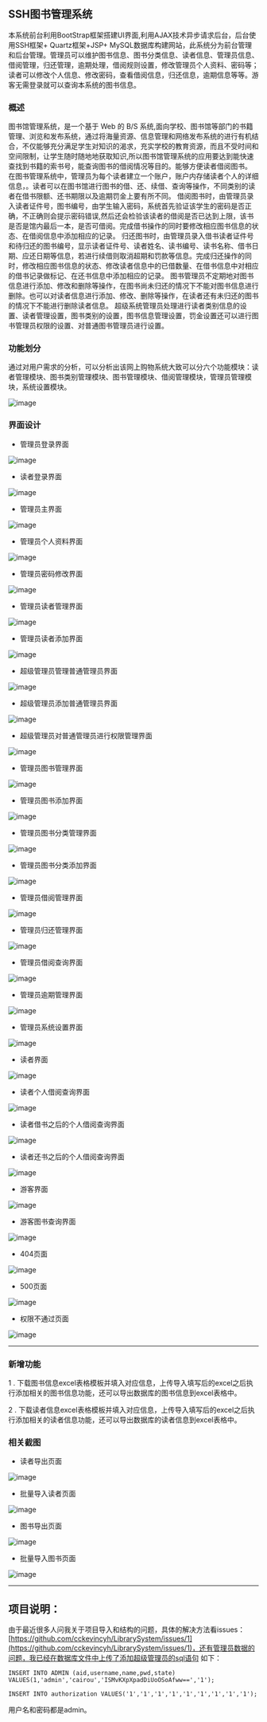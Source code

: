 ## SSH图书管理系统


本系统前台利用BootStrap框架搭建UI界面,利用AJAX技术异步请求后台，后台使用SSH框架+ Quartz框架+JSP+ MySQL数据库构建网站，此系统分为前台管理和后台管理。管理员可以维护图书信息、图书分类信息、读者信息、管理员信息、借阅管理，归还管理，逾期处理，借阅规则设置，修改管理员个人资料、密码等；读者可以修改个人信息、修改密码，查看借阅信息，归还信息，逾期信息等等。游客无需登录就可以查询本系统的图书信息。

### 概述

图书馆管理系统，是一个基于 Web 的 B/S 系统,面向学校、图书馆等部门的书籍管理、浏览和发布系统，通过将海量资源、信息管理和网络发布系统的进行有机结合，不仅能够充分满足学生对知识的渴求，充实学校的教育资源，而且不受时间和空间限制，让学生随时随地地获取知识,所以图书馆管理系统的应用要达到能快速查找到书籍的索书号，能查询图书的借阅情况等目的。能够方便读者借阅图书。
在图书管理系统中，管理员为每个读者建立一个账户，账户内存储读者个人的详细信息，。读者可以在图书馆进行图书的借、还、续借、查询等操作，不同类别的读者在借书限额、还书期限以及逾期罚金上要有所不同。
借阅图书时，由管理员录入读者证件号，图书编号，由学生输入密码，系统首先验证该学生的密码是否正确，不正确则会提示密码错误,然后还会检验该读者的借阅是否已达到上限，该书是否是馆内最后一本，是否可借阅。完成借书操作的同时要修改相应图书信息的状态、在借阅信息中添加相应的记录。
归还图书时，由管理员录入借书读者证件号和待归还的图书编号，显示读者证件号、读者姓名、读书编号、读书名称、借书日期、应还日期等信息，若进行续借则取消超期和罚款等信息。完成归还操作的同时，修改相应图书信息的状态、修改读者信息中的已借数量、在借书信息中对相应的借书记录做标记、在还书信息中添加相应的记录。
图书管理员不定期地对图书信息进行添加、修改和删除等操作，在图书尚未归还的情况下不能对图书信息进行删除。也可以对读者信息进行添加、修改、删除等操作，在读者还有未归还的图书的情况下不能进行删除读者信息。
超级系统管理员处理进行读者类别信息的设置、读者管理设置，图书类别的设置，图书信息管理设置，罚金设置还可以进行图书管理员权限的设置、对普通图书管理员进行设置。


### 功能划分

通过对用户需求的分析，可以分析出该网上购物系统大致可以分六个功能模块：读者管理模块、图书类别管理模块、图书管理模块、借阅管理模块，管理员管理模块，系统设置模块。 


![image](https://github.com/cckevincyh/LibrarySystem/blob/master/img/0.png)


### 界面设计


- 管理员登录界面

![image](https://github.com/cckevincyh/LibrarySystem/blob/master/img/1.png)

- 读者登录界面

![image](https://github.com/cckevincyh/LibrarySystem/blob/master/img/2.png)



- 管理员主界面

![image](https://github.com/cckevincyh/LibrarySystem/blob/master/img/3.png)


- 管理员个人资料界面

![image](https://github.com/cckevincyh/LibrarySystem/blob/master/img/4.png)


- 管理员密码修改界面

![image](https://github.com/cckevincyh/LibrarySystem/blob/master/img/9.png)

- 管理员读者管理界面

![image](https://github.com/cckevincyh/LibrarySystem/blob/master/img/5.png)


- 管理员读者添加界面

![image](https://github.com/cckevincyh/LibrarySystem/blob/master/img/12.png)


- 超级管理员管理普通管理员界面

![image](https://github.com/cckevincyh/LibrarySystem/blob/master/img/6.png)

- 超级管理员添加普通管理员界面

![image](https://github.com/cckevincyh/LibrarySystem/blob/master/img/10.png)

- 超级管理员对普通管理员进行权限管理界面

![image](https://github.com/cckevincyh/LibrarySystem/blob/master/img/11.png)

- 管理员图书管理界面

![image](https://github.com/cckevincyh/LibrarySystem/blob/master/img/7.png)

- 管理员图书添加界面

![image](https://github.com/cckevincyh/LibrarySystem/blob/master/img/17.png)


- 管理员图书分类管理界面

![image](https://github.com/cckevincyh/LibrarySystem/blob/master/img/8.png)


- 管理员图书分类添加界面

![image](https://github.com/cckevincyh/LibrarySystem/blob/master/img/16.png)


- 管理员借阅管理界面

![image](https://github.com/cckevincyh/LibrarySystem/blob/master/img/13.png)


- 管理员归还管理界面

![image](https://github.com/cckevincyh/LibrarySystem/blob/master/img/14.png)


- 管理员借阅查询界面

![image](https://github.com/cckevincyh/LibrarySystem/blob/master/img/15.png)


- 管理员逾期管理界面

![image](https://github.com/cckevincyh/LibrarySystem/blob/master/img/20.png)

- 管理员系统设置界面

![image](https://github.com/cckevincyh/LibrarySystem/blob/master/img/18.png)


- 读者界面

![image](https://github.com/cckevincyh/LibrarySystem/blob/master/img/19.png)


- 读者个人借阅查询界面

![image](https://github.com/cckevincyh/LibrarySystem/blob/master/img/21.png)


- 读者借书之后的个人借阅查询界面

![image](https://github.com/cckevincyh/LibrarySystem/blob/master/img/21.png)


- 读者还书之后的个人借阅查询界面

![image](https://github.com/cckevincyh/LibrarySystem/blob/master/img/22.png)


- 游客界面

![image](https://github.com/cckevincyh/LibrarySystem/blob/master/img/23.png)


- 游客图书查询界面

![image](https://github.com/cckevincyh/LibrarySystem/blob/master/img/24.png)



- 404页面

![image](https://github.com/cckevincyh/LibrarySystem/blob/master/img/25.png)


- 500页面

![image](https://github.com/cckevincyh/LibrarySystem/blob/master/img/26.png)


- 权限不通过页面

![image](https://github.com/cckevincyh/LibrarySystem/blob/master/img/27.png)


---
### 新增功能

1 . 下载图书信息excel表格模板并填入对应信息，上传导入填写后的excel之后执行添加相关的图书信息功能，还可以导出数据库的图书信息到excel表格中。

2 . 下载读者信息excel表格模板并填入对应信息，上传导入填写后的excel之后执行添加相关的读者信息功能，还可以导出数据库的读者信息到excel表格中。


### 相关截图


- 读者导出页面

![image](https://github.com/cckevincyh/LibrarySystem/blob/master/img/28.png)


- 批量导入读者页面

![image](https://github.com/cckevincyh/LibrarySystem/blob/master/img/29.png)


- 图书导出页面

![image](https://github.com/cckevincyh/LibrarySystem/blob/master/img/30.png)


- 批量导入图书页面

![image](https://github.com/cckevincyh/LibrarySystem/blob/master/img/31.png)


---
## 项目说明：

由于最近很多人问我关于项目导入和结构的问题，具体的解决方法看issues：[https://github.com/cckevincyh/LibrarySystem/issues/1](https://github.com/cckevincyh/LibrarySystem/issues/1)，还有管理员数据的问题，我已经在数据库文件中上传了添加超级管理员的sql语句 如下：

	INSERT INTO ADMIN (aid,username,name,pwd,state) VALUES(1,'admin','cairou','ISMvKXpXpadDiUoOSoAfww==','1');
	
	INSERT INTO authorization VALUES('1','1','1','1','1','1','1','1','1');

用户名和密码都是admin。



